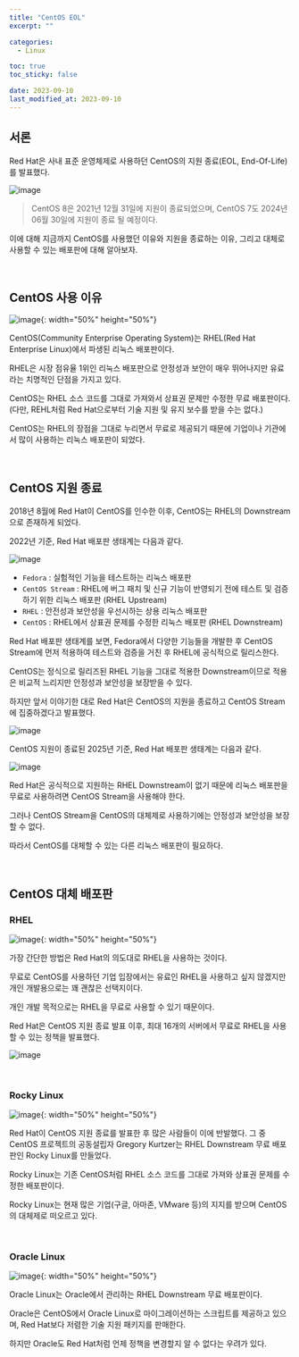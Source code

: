 ```yaml
---
title: "CentOS EOL"
excerpt: ""

categories:
  - Linux

toc: true
toc_sticky: false

date: 2023-09-10
last_modified_at: 2023-09-10
---
```


## 서론

Red Hat은 사내 표준 운영체제로 사용하던 CentOS의 지원 종료(EOL, End-Of-Life)를 발표했다.

![image](https://github.com/heesu0/choi-heesu.github.io/assets/34677157/bb7117b8-c11f-4216-9d73-eb8b265e0852)

> CentOS 8은 2021년 12월 31일에 지원이 종료되었으며, CentOS 7도 2024년 06월 30일에 지원이 종료 될 예정이다.

이에 대해 지금까지 CentOS를 사용했던 이유와 지원을 종료하는 이유, 그리고 대체로 사용할 수 있는 배포판에 대해 알아보자.

<br>

## CentOS 사용 이유

![image](https://github.com/heesu0/choi-heesu.github.io/assets/34677157/ad81a335-3fb7-4df8-a97f-b1184f5acaf5){: width="50%" height="50%"}

CentOS(Community Enterprise Operating System)는 RHEL(Red Hat Enterprise Linux)에서 파생된 리눅스 배포판이다.

RHEL은 시장 점유율 1위인 리눅스 배포판으로 안정성과 보안이 매우 뛰어나지만 유료라는 치명적인 단점을 가지고 있다.

CentOS는 RHEL 소스 코드를 그대로 가져와서 상표권 문제만 수정한 무료 배포판이다. (다만, REHL처럼 Red Hat으로부터 기술 지원 및 유지 보수를 받을 수는 없다.)

CentOS는 RHEL의 장점을 그대로 누리면서 무료로 제공되기 때문에 기업이나 기관에서 많이 사용하는 리눅스 배포판이 되었다.

<br>

## CentOS 지원 종료

2018년 8월에 Red Hat이 CentOS를 인수한 이후, CentOS는 RHEL의 Downstream으로 존재하게 되었다.

2022년 기준, Red Hat 배포판 생태계는 다음과 같다.

![image](https://github.com/heesu0/choi-heesu.github.io/assets/34677157/10b1fc62-b875-4cf7-831b-5e08236df92b)

- `Fedora` : 실험적인 기능을 테스트하는 리눅스 배포판
- `CentOS Stream` : RHEL에 버그 패치 및 신규 기능이 반영되기 전에 테스트 및 검증하기 위한 리눅스 배포판 (RHEL Upstream)
- `RHEL` : 안전성과 보안성을 우선시하는 상용 리눅스 배포판
- `CentOS` : RHEL에서 상표권 문제를 수정한 리눅스 배포판 (RHEL Downstream)

Red Hat 배포판 생태계를 보면, Fedora에서 다양한 기능들을 개발한 후 CentOS Stream에 먼저 적용하여 테스트와 검증을 거친 후 RHEL에 공식적으로 릴리스한다.

CentOS는 정식으로 릴리즈된 RHEL 기능을 그대로 적용한 Downstream이므로 적용은 비교적 느리지만 안정성과 보안성을 보장받을 수 있다.

하지만 앞서 이야기한 대로 Red Hat은 CentOS의 지원을 종료하고 CentOS Stream에 집중하겠다고 발표했다.

![image](https://github.com/heesu0/choi-heesu.github.io/assets/34677157/71b6edcf-385a-486a-841b-4db24d5f6914)

CentOS 지원이 종료된 2025년 기준, Red Hat 배포판 생태계는 다음과 같다.

![image](https://github.com/heesu0/choi-heesu.github.io/assets/34677157/985aa655-96ee-408a-a353-d87e85e8e9a2)

Red Hat은 공식적으로 지원하는 RHEL Downstream이 없기 때문에 리눅스 배포판을 무료로 사용하려면 CentOS Stream을 사용해야 한다.

그러나 CentOS Stream을 CentOS의 대체제로 사용하기에는 안정성과 보안성을 보장할 수 없다.

따라서 CentOS를 대체할 수 있는 다른 리눅스 배포판이 필요하다.

<br>

## CentOS 대체 배포판

### RHEL

![image](https://github.com/heesu0/choi-heesu.github.io/assets/34677157/3378c1fd-9c9b-41e3-9f93-5407efb838be){: width="50%" height="50%"}

가장 간단한 방법은 Red Hat의 의도대로 RHEL을 사용하는 것이다.

무료로 CentOS를 사용하던 기업 입장에서는 유료인 RHEL을 사용하고 싶지 않겠지만 개인 개발용으로는 꽤 괜찮은 선택지이다.

개인 개발 목적으로는 RHEL을 무료로 사용할 수 있기 때문이다.

Red Hat은 CentOS 지원 종료 발표 이후, 최대 16개의 서버에서 무료로 RHEL을 사용할 수 있는 정책을 발표했다.

![image](https://github.com/heesu0/choi-heesu.github.io/assets/34677157/f06ecd70-16d0-4643-a1e1-e3b8a9b35f57)


<br>

### Rocky Linux

![image](https://github.com/heesu0/choi-heesu.github.io/assets/34677157/757cc106-073d-4bc1-b7da-094b59ea8e25){: width="50%" height="50%"}

Red Hat이 CentOS 지원 종료를 발표한 후 많은 사람들이 이에 반발했다. 그 중 CentOS 프로젝트의 공동설립자 Gregory Kurtzer는 RHEL Downstream 무료 배포판인 Rocky Linux를 만들었다.

Rocky Linux는 기존 CentOS처럼 RHEL 소스 코드를 그대로 가져와 상표권 문제를 수정한 배포판이다.

Rocky Linux는 현재 많은 기업(구글, 아마존, VMware 등)의 지지를 받으며 CentOS의 대체제로 떠오르고 있다.

<br>

### Oracle Linux

![image](https://github.com/heesu0/choi-heesu.github.io/assets/34677157/ac8bb9c3-309f-4523-ae07-044dcba99ac2){: width="50%" height="50%"}

Oracle Linux는 Oracle에서 관리하는 RHEL Downstream 무료 배포판이다.

Oracle은 CentOS에서 Oracle Linux로 마이그레이션하는 스크립트를 제공하고 있으며, Red Hat보다 저렴한 기술 지원 패키지를 판매한다.

하지만 Oracle도 Red Hat처럼 언제 정책을 변경할지 알 수 없다는 우려가 있다.

<br>